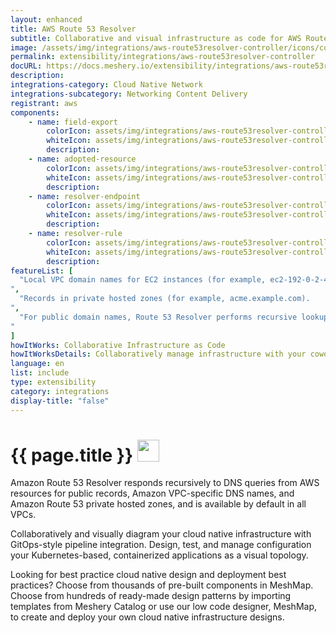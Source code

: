```yaml
---
layout: enhanced
title: AWS Route 53 Resolver
subtitle: Collaborative and visual infrastructure as code for AWS Route 53 Resolver
image: /assets/img/integrations/aws-route53resolver-controller/icons/color/aws-route53resolver-controller-color.svg
permalink: extensibility/integrations/aws-route53resolver-controller
docURL: https://docs.meshery.io/extensibility/integrations/aws-route53resolver-controller
description: 
integrations-category: Cloud Native Network
integrations-subcategory: Networking Content Delivery
registrant: aws
components: 
	- name: field-export
		colorIcon: assets/img/integrations/aws-route53resolver-controller/components/field-export/icons/color/field-export-color.svg
		whiteIcon: assets/img/integrations/aws-route53resolver-controller/components/field-export/icons/white/field-export-white.svg
		description: 
	- name: adopted-resource
		colorIcon: assets/img/integrations/aws-route53resolver-controller/components/adopted-resource/icons/color/adopted-resource-color.svg
		whiteIcon: assets/img/integrations/aws-route53resolver-controller/components/adopted-resource/icons/white/adopted-resource-white.svg
		description: 
	- name: resolver-endpoint
		colorIcon: assets/img/integrations/aws-route53resolver-controller/components/resolver-endpoint/icons/color/resolver-endpoint-color.svg
		whiteIcon: assets/img/integrations/aws-route53resolver-controller/components/resolver-endpoint/icons/white/resolver-endpoint-white.svg
		description: 
	- name: resolver-rule
		colorIcon: assets/img/integrations/aws-route53resolver-controller/components/resolver-rule/icons/color/resolver-rule-color.svg
		whiteIcon: assets/img/integrations/aws-route53resolver-controller/components/resolver-rule/icons/white/resolver-rule-white.svg
		description: 
featureList: [
  "Local VPC domain names for EC2 instances (for example, ec2-192-0-2-44.compute-1.amazonaws.com).
",
  "Records in private hosted zones (for example, acme.example.com).
",
  "For public domain names, Route 53 Resolver performs recursive lookups against public name servers on the internet.
"
]
howItWorks: Collaborative Infrastructure as Code
howItWorksDetails: Collaboratively manage infrastructure with your coworkers synchronously sharing the same designs.
language: en
list: include
type: extensibility
category: integrations
display-title: "false"
---
```

<h1>{{ page.title }} <img src="{{ page.image }}" style="width: 35px; height: 35px;" /></h1>

<p>
Amazon Route 53 Resolver responds recursively to DNS queries from AWS resources for public records, Amazon VPC-specific DNS names, and Amazon Route 53 private hosted zones, and is available by default in all VPCs.
</p>
<p>
    Collaboratively and visually diagram your cloud native infrastructure with GitOps-style pipeline integration. Design, test, and manage configuration your Kubernetes-based, containerized applications as a visual topology.
</p>
<p>
    Looking for best practice cloud native design and deployment best practices? Choose from thousands of pre-built components in MeshMap. Choose from hundreds of ready-made design patterns by importing templates from Meshery Catalog or use our low code designer, MeshMap, to create and deploy your own cloud native infrastructure designs.
</p>
